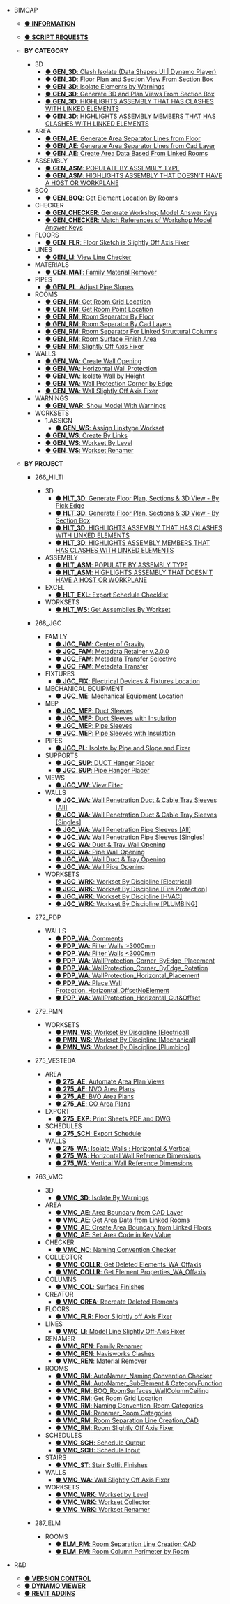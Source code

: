 - BIMCAP

  - [● **INFORMATION**](/README.md)
  - [● **SCRIPT REQUESTS**](./_home/SCRIPT%20REQUESTS.md)

  - **BY CATEGORY**

    - 3D
      - [● **GEN_3D**: Clash Isolate (Data Shapes UI | Dynamo Player)](/_scripts/_general/3D/GEN_3D_ClashIsolate.md)
      - [● **GEN_3D**: Floor Plan and Section View From Section Box](/_scripts/_general/3D/GEN_3D_FPandSEC_SectionBox.md)
      - [● **GEN_3D**: Isolate Elements by Warnings](/_scripts/_general/3D/GEN_3D_IsolateByWarnings.md)
      - [● **GEN_3D**: Generate 3D and Plan Views From Section Box](/_scripts/_general/3D/GEN_3D_GenerateSectionBox.md)
      - [● **GEN_3D**: HIGHLIGHTS ASSEMBLY THAT HAS CLASHES WITH LINKED ELEMENTS](/_scripts/_general/3D/GEN_3D_GeometryClashesInViewByAssembly.md)
      - [● **GEN_3D**: HIGHLIGHTS ASSEMBLY MEMBERS THAT HAS CLASHES WITH LINKED ELEMENTS](/_scripts/_general/3D/GEN_3D_GeometryClashesInViewByMembers.md)
    - AREA
      - [● **GEN_AE**: Generate Area Separator Lines from Floor](/_scripts/_general/AREA/GEN_AE_AreaSepLinefromFloor.md)
      - [● **GEN_AE**: Generate Area Separator Lines from Cad Layer](/_scripts/_general/AREA/GEN_AE_AreaBoundary_fromCADLayer.md)
      - [● **GEN_AE**: Create Area Data Based From Linked Rooms](/_scripts/_general/AREA/GEN_AE_GetAreaData_fromLinkedRooms.md)
    - ASSEMBLY
      - [● **GEN_ASM**: POPULATE BY ASSEMBLY TYPE](/_scripts/_general/ASSEMBLY/GEN_ASM_AssemblyPopulateHost.md)
      - [● **GEN_ASM**: HIGHLIGHTS ASSEMBLY THAT DOESN'T HAVE A HOST OR WORKPLANE](/_scripts/_general/ASSEMBLY/GEN_ASM_MembersHasNoWorkPlane.md)
    - BOQ
      - [● **GEN_BOQ**: Get Element Location By Rooms](/_scripts/_general/BOQ/GEN_BOQ_ElementLocationByCategory.md)
    - CHECKER
      - [● **GEN_CHECKER**: Generate Workshop Model Answer Keys](/_scripts/_general/CHECKER/GEN_WorkshopChecker_Answer.md)
      - [● **GEN_CHECKER**: Match References of Workshop Model Answer Keys](/_scripts/_general/CHECKER/GEN_WorkshopChecker_Checking.md)
    - FLOORS
      - [● **GEN_FLR**: Floor Sketch is Slightly Off Axis Fixer](/_scripts/_general/FLOOR/GEN_FLR_SightlyoffAxisFixer.md)
    - LINES
      - [● **GEN_LI**: View Line Checker](/_scripts/_general/LINES/GEN_LI_ViewLine.md)
    - MATERIALS
      - [● **GEN_MAT**: Family Material Remover](/_scripts/_general/MATERIALS/GEN_MAT_RemoveMaterialByFamilyType.md)
    - PIPES
      - [● **GEN_PL**: Adjust Pipe Slopes](/_scripts/_general/PIPES/GEN_PL_IsolateByPipeSlopeANDFixer.md)
    - ROOMS
      - [● **GEN_RM**: Get Room Grid Location](/_scripts/_general/ROOMS/GEN_RM_GetRoomGridLocation.md)
      - [● **GEN_RM**: Get Room Point Location](/_scripts/_general/ROOMS/GEN_RM_GetRoomPointLocation.md)
      - [● **GEN_RM**: Room Separator By Floor](/_scripts/_general/ROOMS/GEN_RM_RoomSeparator_ByFloor.md)
      - [● **GEN_RM**: Room Separator By Cad Layers](/_scripts/_general/ROOMS/GEN_RM_RoomBoundary_fromCADLayer.md)
      - [● **GEN_RM**: Room Separator For Linked Structural Columns](/_scripts/_general/ROOMS/GEN_RM_RmSepLineForStrCol_Linked.md)
      - [● **GEN_RM**: Room Surface Finish Area](/_scripts/_general/ROOMS/GEN_RM_RoomSurfaceFinishArea.md)
      - [● **GEN_RM**: Slightly Off Axis Fixer](/_scripts/_general/ROOMS/GEN_RM_SlightlyoffAxisFixer.md)
    - WALLS
      - [● **GEN_WA**: Create Wall Opening](/_scripts/_general/WALLS/GEN_WA_CreateWallOpening.md)
      - [● **GEN_WA**: Horizontal Wall Protection](/_scripts/_general/WALLS/GEN_WA_HorizontalWallProtection.md)
      - [● **GEN_WA**: Isolate Wall by Height](/_scripts/_general/WALLS/GEN_WA_IsolateWallByHeight.md)
      - [● **GEN_WA**: Wall Protection Corner by Edge](/_scripts/_general/WALLS/GEN_WA_WallProtection_Corner_ByEdge.md)
      - [● **GEN_WA**: Wall Slightly Off Axis Fixer](/_scripts/_general/WALLS/GEN_WA_SlightlyoffAxisFixer.md)
    - WARNINGS
      - [● **GEN_WAR**: Show Model With Warnings](/_scripts/_general/WARNINGS/GEN_WAR_ModelWarnings.md)
    - WORKSETS
      - 1.ASSIGN
        - [● **GEN_WS**: Assign Linktype Workset](/_scripts/_general/WORKSETS/1_ASSIGN/GEN_WS_AssignLinktypeWorkset.md)
      - [● **GEN_WS**: Create By Links](/_scripts/_general/WORKSETS/GEN_WS_CreateByLinks.md)
      - [● **GEN_WS**: Workset By Level](/_scripts/_general/WORKSETS/GEN_WS_WorksetByLevel.md)
      - [● **GEN_WS**: Workset Renamer](/_scripts/_general/WORKSETS/GEN_WS_WorksetRenamer.md)

  - **BY PROJECT**

    - 266_HILTI
      - 3D
        - [● **HLT_3D**: Generate Floor Plan, Sections & 3D View - By Pick Edge](/_scripts/_project/266_HLT/3D/HLT_3D_GenerateFPSEC_PickEdge.md)
        - [● **HLT_3D**: Generate Floor Plan, Sections & 3D View - By Section Box](/_scripts/_project/266_HLT/3D/HLT_3D_GenerateFPSEC_SectionBox.md)
        - [● **HLT_3D**: HIGHLIGHTS ASSEMBLY THAT HAS CLASHES WITH LINKED ELEMENTS](/_scripts/_project/266_HLT/3D/HLT_3D_GeometryClashesInViewByAssembly.md)
        - [● **HLT_3D**: HIGHLIGHTS ASSEMBLY MEMBERS THAT HAS CLASHES WITH LINKED ELEMENTS](/_scripts/_project/266_HLT/3D/HLT_3D_GeometryClashesInViewByMembers.md)
      - ASSEMBLY
        - [● **HLT_ASM**: POPULATE BY ASSEMBLY TYPE](/_scripts/_project/266_HLT/ASSEMBLY/HLT_ASM_AssemblyPopulateHost.md)
        - [● **HLT_ASM**: HIGHLIGHTS ASSEMBLY THAT DOESN'T HAVE A HOST OR WORKPLANE](/_scripts/_project/266_HLT/ASSEMBLY/HLT_ASM_MembersHasNoWorkPlane.md)
      - EXCEL
        - [● **HLT_EXL**: Export Schedule Checklist](/_scripts/_project/266_HLT/EXCEL/HLT_3D_ExportScheduleChecklist.md)
      - WORKSETS
        - [● **HLT_WS**: Get Assemblies By Workset](/_scripts/_project/266_HLT/WORKSETS/HLT_WS_AssemblyByWorkset.md)

    - 268_JGC
      - FAMILY
        - [● **JGC_FAM**: Center of Gravity](/_scripts/_project/268_JGC/FAMILY/JGC_FAM_CenterOfGravity.md)
        - [● **JGC_FAM**: Metadata Retainer v.2.0.0](/_scripts/_project/268_JGC/FAMILY/JGC_FAM_MetadataRetainer.md)
        - [● **JGC_FAM**: Metadata Transfer Selective](/_scripts/_project/268_JGC/FAMILY/JGC_FAM_MetadataTransferSelective.md)
        - [● **JGC_FAM**: Metadata Transfer](/_scripts/_project/268_JGC/FAMILY/JGC_FAM_MetadataTransfer.md)
      - FIXTURES
        - [● **JGC_FIX**: Electrical Devices & Fixtures Location](/_scripts/_project/268_JGC/FIXTURES/JGC_FIX_ElectricalDevices%26Fixtures_Location.md)
      - MECHANICAL EQUIPMENT
        - [● **JGC_ME**: Mechanical Equipment Location](/_scripts/_project/268_JGC/MECHANICAL%20EQUIPMENT/JGC_ME_MechanicalEquipment_Location.md)
      - MEP
        - [● **JGC_MEP**: Duct Sleeves](/_scripts/_project/268_JGC/MEP/JGC_MEP_DuctSleeves.md)
        - [● **JGC_MEP**: Duct Sleeves with Insulation](/_scripts/_project/268_JGC/MEP/JGC_MEP_DuctSleevesWithInsulation.md)
        - [● **JGC_MEP**: Pipe Sleeves](/_scripts/_project/268_JGC/MEP/JGC_MEP_PipeSleeves.md)
        - [● **JGC_MEP**: Pipe Sleeves with Insulation](/_scripts/_project/268_JGC/MEP/JGC_MEP_PipeSleevesWithInsulation.md)
      - PIPES
        - [● **JGC_PL**: Isolate by Pipe and Slope and Fixer](/_scripts/_project/268_JGC/PIPES/JGC_PL_IsolateByPipeSlopeANDFixer.md)
      - SUPPORTS
        - [● **JGC_SUP**: DUCT Hanger Placer](/_scripts/_project/268_JGC/SUPPORTS/JGC_SUP_DUCTHangerPlacer.md)
        - [● **JGC_SUP**: Pipe Hanger Placer](/_scripts/_project/268_JGC/SUPPORTS/JGC_SUP_PipeHangerPlacer.md)
      - VIEWS
        - [● **JGC_VW**: View Filter](/_scripts/_project/268_JGC/VIEWS/JGC_VW_ViewFilter.md)
      - WALLS
        - [● **JGC_WA**: Wall Penetration Duct & Cable Tray Sleeves [All]](/_scripts/_project/268_JGC/WALLS/JGC_WA_Penetration_Duct%26CableTraySleeves_ALL.md)
        - [● **JGC_WA**: Wall Penetration Duct & Cable Tray Sleeves [Singles]](/_scripts/_project/268_JGC/WALLS/JGC_WA_Penetration_Duct%26CableTraySleeves_SINGLES.md)
        - [● **JGC_WA**: Wall Penetration Pipe Sleeves [All]](/_scripts/_project/268_JGC/WALLS/JGC_WA_Penetration_PipeSleeves_ALL.md)
        - [● **JGC_WA**: Wall Penetration Pipe Sleeves [Singles]](/_scripts/_project/268_JGC/WALLS/JGC_WA_Penetration_PipeSleeves_SINGLES.md)
        - [● **JGC_WA**: Duct & Tray Wall Opening](/_scripts/_project/268_JGC/WALLS/JGC_WA_Duct&TrayWallOpening.md)
        - [● **JGC_WA**: Pipe Wall Opening](/_scripts/_project/268_JGC/WALLS/JGC_WA_PipeWallOpening.md)
        - [● **JGC_WA**: Wall Duct & Tray Opening](/_scripts/_project/268_JGC/WALLS/JGC_WA_WallDuct&TrayOpening.md)
        - [● **JGC_WA**: Wall Pipe Opening](/_scripts/_project/268_JGC/WALLS/JGC_WA_WallPipeOpening.md)
      - WORKSETS
        - [● **JGC_WRK**: Workset By Discipline [Electrical]](/_scripts/_project/268_JGC/WORKSET/JGC_WRK_WorksetByDiscipline%5BJGC-ELECTRICAL%5D.md)
        - [● **JGC_WRK**: Workset By Discipline [Fire Protection]](/_scripts/_project/268_JGC/WORKSET/JGC_WRK_WorksetByDiscipline%5BJGC-FIRE%20PROTECTION%5D.md)
        - [● **JGC_WRK**: Workset By Discipline [HVAC]](/_scripts/_project/268_JGC/WORKSET/JGC_WRK_WorksetByDiscipline%5BJGC-HVAC%5D.md)
        - [● **JGC_WRK**: Workset By Discipline [PLUMBING]](/_scripts/_project/268_JGC/WORKSET/JGC_WRK_WorksetByDiscipline%5BJGC-PLUMBING%5D.md)
    - 272_PDP
      - WALLS
        - [● **PDP_WA**: Comments](/_scripts/_project/272_PDP/WALLS/PDP_WA_Comments.md)
        - [● **PDP_WA**: Filter Walls >3000mm](/_scripts/_project/272_PDP/WALLS/PDP_WA_Above.md)
        - [● **PDP_WA**: Filter Walls <3000mm](/_scripts/_project/272_PDP/WALLS/PDP_WA_Below.md)
        - [● **PDP_WA**: WallProtection_Corner_ByEdge_Placement](/_scripts/_project/272_PDP/WALLS/PDP_WA_WallProtection_Corner_ByEdge_Placement.md)
        - [● **PDP_WA**: WallProtection_Corner_ByEdge_Rotation](/_scripts/_project/272_PDP/WALLS/PDP_WA_WallProtection_Corner_ByEdge_Rotation.md)
        - [● **PDP_WA**: WallProtection_Horizontal_Placement](/_scripts/_project/272_PDP/WALLS/PDP_WA_WallProtection_Hor_Placement.md)
        - [● **PDP_WA**: Place Wall Protection_Horizontal_OffsetNoElement](/_scripts/_project/272_PDP/WALLS/PDP_WA_PlaceWallProtection_Hor_OffsetNoElement.md)
        - [● **PDP_WA**: WallProtection_Horizontal_Cut&Offset](/_scripts/_project/272_PDP/WALLS/PDP_WA_WallProtection_Horizontal_Cut%20%26%20Offset.md)
    - 279_PMN
      - WORKSETS
        - [● **PMN_WS**: Workset By Discipline [Electrical]](/_scripts/_project/279_PLESMANLAAN/WORKSET/PMN_WS_SetWSbyCategory_Elec.md)
        - [● **PMN_WS**: Workset By Discipline [Mechanical]](/_scripts/_project/279_PLESMANLAAN/WORKSET/PMN_WS_SetWSbyCategory_Mech.md)
        - [● **PMN_WS**: Workset By Discipline [Plumbing]](/_scripts/_project/279_PLESMANLAAN/WORKSET/PMN_WS_SetWSbyCategory_PLB.md)
    - 275_VESTEDA

      - AREA
        - [● **275_AE**: Automate Area Plan Views](/_scripts/_project/275_VESTEDA/AREA/AE_AUTOMATE%20AREA%20PLAN%20VIEWS.md)
        - [● **275_AE**: NVO Area Plans](/_scripts/_project/275_VESTEDA/AREA/AE_NVO.md)
        - [● **275_AE**: BVO Area Plans](/_scripts/_project/275_VESTEDA/AREA/AE_BVO.md)
        - [● **275_AE**: GO Area Plans](/_scripts/_project/275_VESTEDA/AREA/AE_GO.md)
      - EXPORT
        - [● **275_EXP**: Print Sheets PDF and DWG](/_scripts/_project/275_VESTEDA/EXPORT/EXP_Print-PDF-DWG%20V1.0.0.md)
      - SCHEDULES
        - [● **275_SCH**: Export Schedule](/_scripts/_project/275_VESTEDA/SCHEDULES/SCH_ExportSchedule%20V1.0.0.md)
      - WALLS
        - [● **275_WA**: Isolate Walls : Horizontal & Vertical](/_scripts/_project/275_VESTEDA/WALLS/275_WA_Dim_IsolateWalls.md)
        - [● **275_WA**: Horizontal Wall Reference Dimensions](/_scripts/_project/275_VESTEDA/WALLS/275_WA_Dim_Horizontal.md)
        - [● **275_WA**: Vertical Wall Reference Dimensions](/_scripts/_project/275_VESTEDA/WALLS/275_WA_Dim_Vertical.md)

    - 263_VMC
      - 3D
        - [● **VMC_3D**: Isolate By Warnings](/_scripts/_project/263_VMC/3D/VMC_3D_IsolateByWarnings.md)
      - AREA
        - [● **VMC_AE**: Area Boundary from CAD Layer](/_scripts/_project/263_VMC/AREA/VMC_AE_Areaboundary_fromCADLayer.md)
        - [● **VMC_AE**: Get Area Data from Linked Rooms](/_scripts/_project/263_VMC/AREA/VMC_AE_GetAreaData_fromLinkedRooms.md)
        - [● **VMC_AE**: Create Area Boundary from Linked Floors](/_scripts/_project/263_VMC/AREA/VMC_AE_CreateAreaboundary_fromLinkedFloors.md)
        - [● **VMC_AE**: Set Area Code in Key Value](/_scripts/_project/263_VMC/AREA/VMC_AE_SetAreaCode_inKeyValue.md)
      - CHECKER
        - [● **VMC_NC**: Naming Convention Checker](/_scripts/_project/263_VMC/CHECKER/VMC_NamingConventionChecker.md)
      - COLLECTOR
        - [● **VMC_COLLR**: Get Deleted Elements_WA_Offaxis](/_scripts/_project/263_VMC/COLLECTOR/VMC_COLLR_GetDeletedElements_WA_OffAxis.md)
        - [● **VMC_COLLR**: Get Element Properties_WA_Offaxis](/_scripts/_project/263_VMC/COLLECTOR/VMC_COLLR_GetElementProperties_WA_OffAxis.md)
      - COLUMNS
        - [● **VMC_COL**: Surface Finishes](/_scripts/_project/263_VMC/COLUMNS/VMC_COL_SurfaceFinishes.md)
      - CREATOR
        - [● **VMC_CREA**: Recreate Deleted Elements](/_scripts/_project/263_VMC/CREATOR/VMC_CREA_RecreateDeletedElements.md)
      - FLOORS
        - [● **VMC_FLR**: Floor Slightly off Axis Fixer](/_scripts/_project/263_VMC/FLOORS/VMC_FLR_SightlyoffAxisFixer.md)
      - LINES
        - [● **VMC_LI**: Model Line Slightly Off-Axis Fixer](/_scripts/_project/263_VMC/LINES/VMC_LI_ModelLineSlightlyOffAxisFixer.md)
      - RENAMER
        - [● **VMC_REN**: Family Renamer](/_scripts/_project/263_VMC/RENAMER/VMC_REN_FamilyRenamer.md)
        - [● **VMC_REN**: Navisworks Clashes](/_scripts/_project/263_VMC/RENAMER/VMC_REN_NavisworksClashes.md)
        - [● **VMC_REN**: Material Remover](/_scripts/_project/263_VMC/RENAMER/VMC_REN_MaterialRemover.md)
      - ROOMS
        - [● **VMC_RM**: AutoNamer_Naming Convention Checker](/_scripts/_project/263_VMC/ROOMS/VMC_RM_AutoNamer_NamingConventionChecker.md)
        - [● **VMC_RM**: AutoNamer_SubElement & CategoryFunction](/_scripts/_project/263_VMC/ROOMS/VMC_RM_AutoNamer_SubElement%20%26%20CategoryFunction.md)
        - [● **VMC_RM**: BOQ_RoomSurfaces_WallColumnCeiling](/_scripts/_project/263_VMC/ROOMS/VMC_RM_BOQ_RoomSurfaces_WallColumnCeiling.md)
        - [● **VMC_RM**: Get Room Grid Location](/_scripts/_project/263_VMC/ROOMS/VMC_RM_GetRoomGridLocation.md)
        - [● **VMC_RM**: Naming Convention_Room Categories](/_scripts/_project/263_VMC/ROOMS/VMC_RM_NC_RoomCategories.md)
        - [● **VMC_RM**: Renamer_Room Categories](/_scripts/_project/263_VMC/ROOMS/VMC_RM_REN_RoomCategories.md)
        - [● **VMC_RM**: Room Separation Line Creation_CAD](/_scripts/_project/263_VMC/ROOMS/VMC_RM_SeparationLineCreation_CAD.md)
        - [● **VMC_RM**: Room Slightly Off Axis Fixer](/_scripts/_project/263_VMC/ROOMS/VMC_RM_SighlyoffAxisFixer.md)
      - SCHEDULES
        - [● **VMC_SCH**: Schedule Output](/_scripts/_project/263_VMC/SCHEDULES/VMC_SCH_ScheduleOutput.md)
        - [● **VMC_SCH**: Schedule Input](/_scripts/_project/263_VMC/SCHEDULES/VMC_SCH_ScheduleInput.md)
      - STAIRS
        - [● **VMC_ST**: Stair Soffit Finishes](/_scripts/_project/263_VMC/STAIRS/VMC_ST_SoffitFinishes.md)
      - WALLS
        - [● **VMC_WA**: Wall Slightly Off Axis Fixer](/_scripts/_project/263_VMC/WALLS/VMC_WA_SighlyoffAxisFixer.md)
      - WORKSETS
        - [● **VMC_WRK**: Workset by Level](/_scripts/_project/263_VMC/WORKSETS/VMC_WRK_WorksetByLevel.md)
        - [● **VMC_WRK**: Workset Collector](/_scripts/_project/263_VMC/WORKSETS/VMC_WRK_WorksetCollector.md)
        - [● **VMC_WRK**: Workset Renamer](/_scripts/_project/263_VMC/WORKSETS/VMC_WRK_WorksetRenamer.md)
    - 287_ELM
      - ROOMS
        - [● **ELM_RM**: Room Separation Line Creation CAD](/_scripts/_project/287_ELM/ROOMS/ELM_RM_RoomSeparationLineCreationCAD.md)
        - [● **ELM_RM**: Room Column Perimeter by Room](/_scripts/_project/287_ELM/ROOMS/ELM_RM_RoomColumnPerimeterByRoom.md)

- R&D
  - [● **VERSION CONTROL**](/_home/VERSIONCONTROL.md)
  - [● **DYNAMO VIEWER**](/_home/DYNAMOVIEWER.md)
  - [● **REVIT ADDINS**](/_home/REVITADDINS.md)
